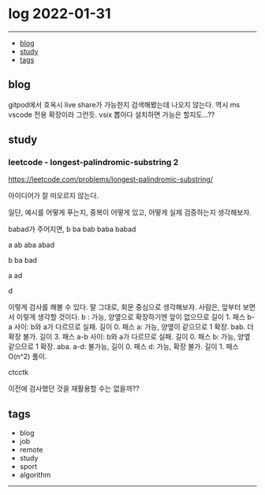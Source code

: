 # log 2022-01-31

---

- [blog](#blog)
- [study](#study)
- [tags](#tags)

## blog

gitpod에서 호옥시 live share가 가능한지 검색해봤는데 나오지 않는다. 역시 ms vscode 전용 확장이라 그런듯.
vsix 뽑아다 설치하면 가능은 할지도...??

## study

### leetcode - longest-palindromic-substring 2

https://leetcode.com/problems/longest-palindromic-substring/

아이디어가 잘 떠오르지 않는다.

일단, 예시를 어떻게 푸는지, 중복이 어떻게 있고, 어떻게 실제 검증하는지 생각해보자.

babad가 주어지면,
b
ba
bab
baba
babad

a
ab
aba
abad

b
ba
bad

a
ad

d

이렇게 검사를 해볼 수 있다.
말 그대로, 회문 중심으로 생각해보자. 사람은, 앞부터 보면서 이렇게 생각할 것이다.
b : 가능, 양옆으로 확장하기엔 앞이 없으므로 길이 1. 패스
b-a 사이: b와 a가 다르므로 실패. 길이 0. 패스
a: 가능, 양옆이 같으므로 1 확장. bab. 더 확장 불가. 길이 3. 패스
a-b 사이: b와 a가 다르므로 실패. 길이 0. 패스
b: 가능, 양옆 같으므로 1 확장. aba.
a-d: 불가능, 길이 0. 패스
d: 가능, 확장 불가. 길이 1. 패스
O(n^2) 풀이.

ctcctk

이전에 검사했던 것을 재활용할 수는 없을까??

## tags

- blog
- job
- remote
- study
- sport
- algorithm

---
